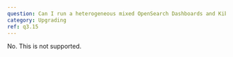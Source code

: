 ```yaml
---
question: Can I run a heterogeneous mixed OpenSearch Dashboards and Kibana cluster?
category: Upgrading
ref: q3.15
---
```

No. This is not supported.
